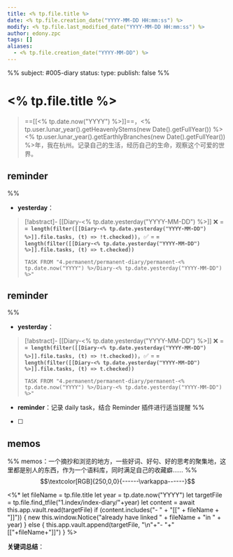 ```yaml
---
title: <% tp.file.title %>
date: <% tp.file.creation_date("YYYY-MM-DD HH:mm:ss") %>
modify: <% tp.file.last_modified_date("YYYY-MM-DD HH:mm:ss") %>
author: edony.zpc
tags: []
aliases:
  - <% tp.file.creation_date("YYYY-MM-DD") %>
---
```

%%
subject: #005-diary
status: 
type: 
publish: false
%%
# <% tp.file.title %>
> ==[[<% tp.date.now("YYYY") %>]]==，<% tp.user.lunar_year().getHeavenlyStems(new Date().getFullYear()) %><% tp.user.lunar_year().getEarthlyBranches(new Date().getFullYear()) %>年，我在杭州。记录自己的生活，经历自己的生命，观察这个可爱的世界。

## reminder
%%
- **yesterday**：
> [!abstract]-  [[Diary-<% tp.date.yesterday("YYYY-MM-DD") %>]]      ❌  =  **`= length(filter([[Diary-<% tp.date.yesterday("YYYY-MM-DD") %>]].file.tasks, (t) => !t.checked))`**，✅  =  **`= length(filter([[Diary-<% tp.date.yesterday("YYYY-MM-DD") %>]].file.tasks, (t) => t.checked))`**
> 
> ```dataview
> TASK FROM "4.permanent/permanent-diary/permanent-<% tp.date.now("YYYY") %>/Diary-<% tp.date.yesterday("YYYY-MM-DD") %>"
> ```

## reminder
%%
- **yesterday**：
> [!abstract]-  [[Diary-<% tp.date.yesterday("YYYY-MM-DD") %>]]      ❌  =  **`= length(filter([[Diary-<% tp.date.yesterday("YYYY-MM-DD") %>]].file.tasks, (t) => !t.checked))`**，✅  =  **`= length(filter([[Diary-<% tp.date.yesterday("YYYY-MM-DD") %>]].file.tasks, (t) => t.checked))`**
> 
> ```dataview
> TASK FROM "4.permanent/permanent-diary/permanent-<% tp.date.now("YYYY") %>/Diary-<% tp.date.yesterday("YYYY-MM-DD") %>"
> ```

- **reminder**：记录 daily task，结合 Reminder 插件进行适当提醒
%%
- [ ] 

## memos
%%
memos：一个摘抄和浏览的地方，一些好词、好句、好的思考的聚集地，这里都是别人的东西，作为一个语料库，同时满足自己的收藏癖……
%%
$$\textcolor[RGB]{250,0,0}{------\varkappa------}$$

<%* 
    let fileName = tp.file.title
    let year = tp.date.now("YYYY")
    let targetFile = tp.file.find_tfile("1.index/index-diary/"+year)
    let content = await this.app.vault.read(targetFile)
    if (content.includes("- " + "[[" + fileName + "]]")) {
        new this.window.Notice("already have linked " + fileName + "in " + year)
    } else {
        this.app.vault.append(targetFile, "\n"+"- "+"[["+fileName+"]]")
    }
%>

**关键词总结**：
